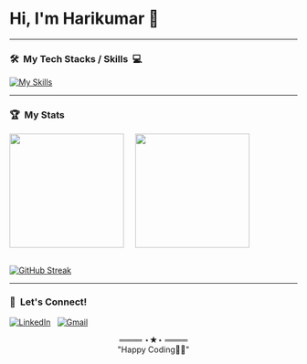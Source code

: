 <h1 align="left">Hi, I'm Harikumar 👋</h1>

<!--
**harikumar03/harikumar03** is a ✨ _special_ ✨ repository because its `README.md` (this file) appears on your GitHub profile.
-->

---

### 🛠️ &nbsp;My Tech Stacks / Skills &nbsp;💻
[![My Skills](https://skillicons.dev/icons?i=kotlin,java,ktor,androidstudio,gradle,firebase,sqlite,git,github,githubactions,stackoverflow,figma&theme=dark&perline=6)](https://skillicons.dev)
<br>

---

### 🏆&nbsp; My Stats
<picture>
  <source
    srcset="https://github-readme-stats.vercel.app/api?username=harikumar03&show_icons=true&theme=dark"
    media="(prefers-color-scheme: dark)"
  />
  <source
    srcset="https://github-readme-stats.vercel.app/api?username=harikumar03&show_icons=true"
    media="(prefers-color-scheme: light), (prefers-color-scheme: no-preference)"
  />
  <img height=200 align="center" src="https://github-readme-stats.vercel.app/api?username=harikumar03&show_icons=true" />
</picture>
&nbsp;
&nbsp;
<picture>
  <source
    srcset="https://github-readme-stats.vercel.app/api/top-langs?username=harikumar03&layout=compact&langs_count=8&card_width=320&theme=dark"
    media="(prefers-color-scheme: dark)"
  />
  <source
    srcset="https://github-readme-stats.vercel.app/api/top-langs?username=harikumar03&layout=compact&langs_count=8&card_width=320"
    media="(prefers-color-scheme: light), (prefers-color-scheme: no-preference)"
  />

  <img height=200 align="center" src="https://github-readme-stats.vercel.app/api/top-langs?username=harikumar03&layout=compact&langs_count=8&card_width=320" />
</picture>

<br>
<br>

[![GitHub Streak](https://streak-stats.demolab.com?user=harikumar03&theme=dark&border_radius=4&card_width=478&fire=FF0000&currStreakLabel=FFA800&currStreakNum=FFA800&background=101010&border=9B9B9B)](https://git.io/streak-stats)


---

### 💬 &nbsp;Let's Connect!
[![LinkedIn](https://skillicons.dev/icons?i=linkedin)](https://www.linkedin.com/in/harikumar03/) &nbsp;
[![Gmail](https://skillicons.dev/icons?i=gmail)](mailto:hariselva03@gmail.com?subject=Hello%20Harikumar,%20From%20Github)

<p align="center">
════ ⋆★⋆ ════  <br>
"Happy Coding👨‍💻"
</p>

